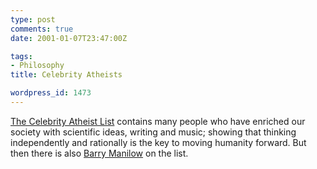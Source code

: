 ```yaml
---
type: post
comments: true
date: 2001-01-07T23:47:00Z

tags:
- Philosophy
title: Celebrity Atheists

wordpress_id: 1473
---
```


[The Celebrity Atheist List](http://www.celebatheists.com/) contains many people who have enriched our society with scientific ideas, writing and music; showing that thinking independently and rationally is the key to moving humanity forward. But then there is also [Barry Manilow](http://www.manilow.com/) on the list. 
